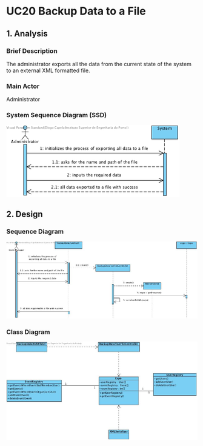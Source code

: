 # **UC20 Backup Data to a File**

## **1. Analysis**

### Brief Description

The administrator exports all the data from the current state of the system to an external XML formatted file.

### Main Actor

Administrator

### System Sequence Diagram (SSD)

![UC20-SSD.jpg](UC20-SSD.jpg)

## **2. Design**

### Sequence Diagram

![UC20-Design-Sequence.jpg](UC20-Design-Sequence.jpg)

### Class Diagram

![UC20-Design-Class.jpg](UC20-Design-Class.jpg)
